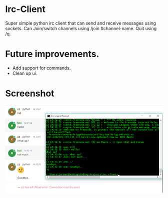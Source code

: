 # Irc-Client
Super simple python irc client that can send and receive messages using sockets. Can Join/switch channels using /join #channel-name. Quit using /q.

# Future improvements.
- Add support for commands.
- Clean up ui.

# Screenshot
![](img/irc1.png)
